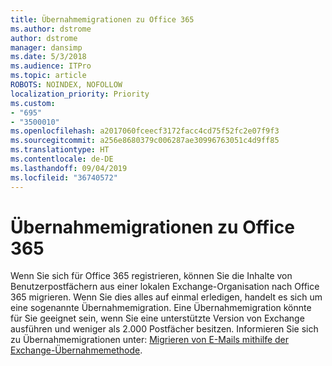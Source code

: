 ```yaml
---
title: Übernahmemigrationen zu Office 365
ms.author: dstrome
author: dstrome
manager: dansimp
ms.date: 5/3/2018
ms.audience: ITPro
ms.topic: article
ROBOTS: NOINDEX, NOFOLLOW
localization_priority: Priority
ms.custom:
- "695"
- "3500010"
ms.openlocfilehash: a2017060fceecf3172facc4cd75f52fc2e07f9f3
ms.sourcegitcommit: a256e8680379c006287ae30996763051c4d9ff85
ms.translationtype: HT
ms.contentlocale: de-DE
ms.lasthandoff: 09/04/2019
ms.locfileid: "36740572"
---
```

# <a name="cutover-migrations-to-office-365"></a>Übernahmemigrationen zu Office 365

Wenn Sie sich für Office 365 registrieren, können Sie die Inhalte von Benutzerpostfächern aus einer lokalen Exchange-Organisation nach Office 365 migrieren. Wenn Sie dies alles auf einmal erledigen, handelt es sich um eine sogenannte Übernahmemigration. Eine Übernahmemigration könnte für Sie geeignet sein, wenn Sie eine unterstützte Version von Exchange ausführen und weniger als 2.000 Postfächer besitzen. Informieren Sie sich zu Übernahmemigrationen unter: [Migrieren von E-Mails mithilfe der Exchange-Übernahmemethode](https://docs.microsoft.com/Exchange/mailbox-migration/cutover-migration-to-office-365).
  